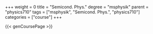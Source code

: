 +++
weight = 0
title = "Semicond. Phys."
degree = "msphysik"
parent = "physics710"
tags = ["msphysik", "Semicond. Phys.", "physics710"]
categories = ["course"]
+++

{{< genCoursePage >}}
